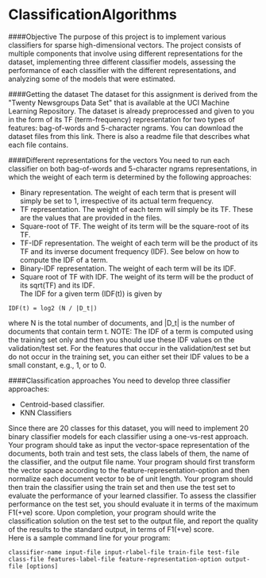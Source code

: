 # ClassificationAlgorithms
   
####Objective
The purpose of this project is to implement various classifiers for sparse high-dimensional vectors. The project consists of multiple components that involve using different representations for the dataset, implementing three different classifier models, assessing the performance of each classifier with the different representations, and analyzing some of the models that were estimated.    
   
####Getting the dataset
The dataset for this assignment is derived from the "Twenty Newsgroups Data Set" that is available at the UCI Machine Learning Repository. The dataset is already preprocessed and given to you in the form of its TF (term-frequency) representation for two types of features: bag-of-words and 5-character ngrams. You can download the dataset files from this link. There is also a readme file that describes what each file contains.   
   
####Different representations for the vectors
You need to run each classifier on both bag-of-words and 5-character ngrams representations, in which the weight of each term is determined by the following approaches:    
* Binary representation. The weight of each term that is present will simply be set to 1, irrespective of its actual term frequency.
* TF representation. The weight of each term will simply be its TF. These are the values that are provided in the files.
* Square-root of TF. The weight of its term will be the square-root of its TF.
* TF-IDF representation. The weight of each term will be the product of its TF and its inverse document frequency (IDF). See below on how to compute the IDF of a term.
* Binary-IDF representation. The weight of each term will be its IDF.
* Square root of TF with IDF. The weight of its term will be the product of its sqrt(TF) and its IDF.   
The IDF for a given term (IDF(t)) is given by   
```
IDF(t) = log2 (N / |D_t|)
```
   
where N is the total number of documents, and |D_t| is the number of documents that contain term t. NOTE: The IDF of a term is computed using the training set only and then you should use these IDF values on the validation/test set. For the features that occur in the validation/test set but do not occur in the training set, you can either set their IDF values to be a small constant, e.g., 1, or to 0.   

####Classification approaches
You need to develop three classifier approaches:  
* Centroid-based classifier.
* KNN Classifiers

Since there are 20 classes for this dataset, you will need to implement 20 binary classifier models for each classifier using a one-vs-rest approach.   
Your program should take as input the vector-space representation of the documents, both train and test sets, the class labels of them, the name of the classifier, and the output file name. Your program should first transform the vector space according to the feature-representation-option and then normalize each document vector to be of unit length. Your program should then train the classifier using the train set and then use the test set to evaluate the performance of your learned classifier. To assess the classifier performance on the test set, you should evaluate it in terms of the maximum F1(+ve) score. Upon completion, your program should write the classification solution on the test set to the output file, and report the quality of the results to the standard output, in terms of F1(+ve) score.    
Here is a sample command line for your program:   
```
classifier-name input-file input-rlabel-file train-file test-file class-file features-label-file feature-representation-option output-file [options]
```
